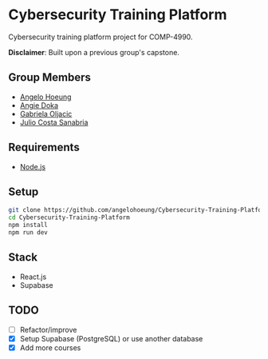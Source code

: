 # Cybersecurity Training Platform

Cybersecurity training platform project for COMP-4990.

**Disclaimer**: Built upon a previous group's capstone.

## Group Members

- [Angelo Hoeung](https://github.com/angelohoeung)
- [Angie Doka](https://github.com/angiedoka)
- [Gabriela Oljacic](https://github.com/gabrielaoljacic)
- [Julio Costa Sanabria](https://github.com/jullioo)

## Requirements

- [Node.js](https://nodejs.org/en/download)

## Setup

```bash
git clone https://github.com/angelohoeung/Cybersecurity-Training-Platform.git
cd Cybersecurity-Training-Platform
npm install
npm run dev
```

## Stack

- React.js
- Supabase

## TODO

- [ ] Refactor/improve
- [x] Setup Supabase (PostgreSQL) or use another database
- [x] Add more courses
